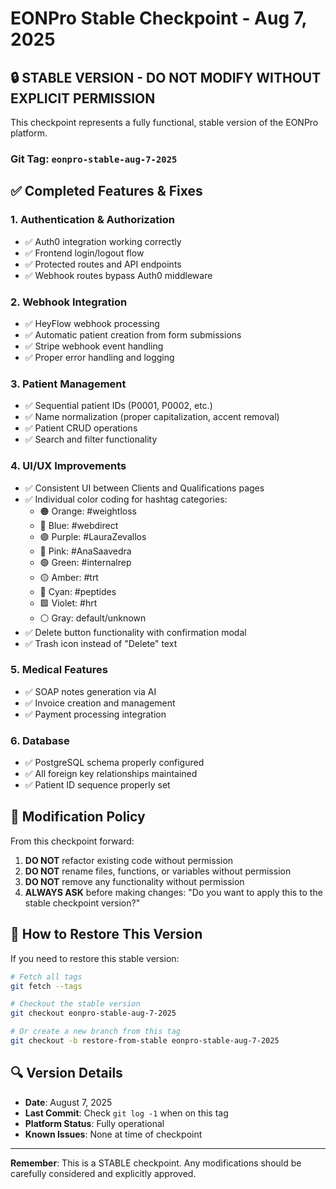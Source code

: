 # EONPro Stable Checkpoint - Aug 7, 2025

## 🔒 STABLE VERSION - DO NOT MODIFY WITHOUT EXPLICIT PERMISSION

This checkpoint represents a fully functional, stable version of the EONPro platform.

### Git Tag: `eonpro-stable-aug-7-2025`

## ✅ Completed Features & Fixes

### 1. Authentication & Authorization
- ✅ Auth0 integration working correctly
- ✅ Frontend login/logout flow
- ✅ Protected routes and API endpoints
- ✅ Webhook routes bypass Auth0 middleware

### 2. Webhook Integration
- ✅ HeyFlow webhook processing
- ✅ Automatic patient creation from form submissions
- ✅ Stripe webhook event handling
- ✅ Proper error handling and logging

### 3. Patient Management
- ✅ Sequential patient IDs (P0001, P0002, etc.)
- ✅ Name normalization (proper capitalization, accent removal)
- ✅ Patient CRUD operations
- ✅ Search and filter functionality

### 4. UI/UX Improvements
- ✅ Consistent UI between Clients and Qualifications pages
- ✅ Individual color coding for hashtag categories:
  - 🟠 Orange: #weightloss
  - 🔵 Blue: #webdirect
  - 🟣 Purple: #LauraZevallos
  - 🩷 Pink: #AnaSaavedra
  - 🟢 Green: #internalrep
  - 🟡 Amber: #trt
  - 🩵 Cyan: #peptides
  - 🟪 Violet: #hrt
  - ⚪ Gray: default/unknown
- ✅ Delete button functionality with confirmation modal
- ✅ Trash icon instead of "Delete" text

### 5. Medical Features
- ✅ SOAP notes generation via AI
- ✅ Invoice creation and management
- ✅ Payment processing integration

### 6. Database
- ✅ PostgreSQL schema properly configured
- ✅ All foreign key relationships maintained
- ✅ Patient ID sequence properly set

## 🚫 Modification Policy

From this checkpoint forward:
1. **DO NOT** refactor existing code without permission
2. **DO NOT** rename files, functions, or variables without permission
3. **DO NOT** remove any functionality without permission
4. **ALWAYS ASK** before making changes: "Do you want to apply this to the stable checkpoint version?"

## 📝 How to Restore This Version

If you need to restore this stable version:

```bash
# Fetch all tags
git fetch --tags

# Checkout the stable version
git checkout eonpro-stable-aug-7-2025

# Or create a new branch from this tag
git checkout -b restore-from-stable eonpro-stable-aug-7-2025
```

## 🔍 Version Details

- **Date**: August 7, 2025
- **Last Commit**: Check `git log -1` when on this tag
- **Platform Status**: Fully operational
- **Known Issues**: None at time of checkpoint

---

**Remember**: This is a STABLE checkpoint. Any modifications should be carefully considered and explicitly approved.
